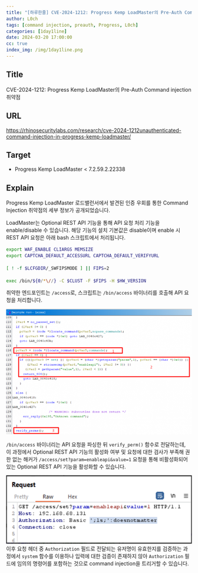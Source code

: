 ```yaml
---
title: "[하루한줄] CVE-2024-1212: Progress Kemp LoadMaster의 Pre-Auth Command injection 취약점"
author: L0ch
tags: [command injection, preauth, Progress, L0ch]
categories: [1day1line]
date: 2024-03-20 17:00:00
cc: true
index_img: /img/1day1line.png
---
```

## Title

CVE-2024-1212: Progress Kemp LoadMaster의 Pre-Auth Command injection 취약점

## URL

https://rhinosecuritylabs.com/research/cve-2024-1212unauthenticated-command-injection-in-progress-kemp-loadmaster/

## Target

- Progress Kemp LoadMaster < 7.2.59.2.22338

## Explain

Progress Kemp LoadMaster 로드밸런서에서 발견된 인증 우회를 통한 Command Injection 취약점의 세부 정보가 공개되었습니다.

LoadMaster는 Optional REST API 기능을 통해 API 요청 처리 기능을 enable/disable 수 있습니다. 해당 기능의 설치 기본값은 disable이며 enable 시 REST API 요청은 아래 bash 스크립트에서 처리됩니다.

```bash
export WAF_ENABLE CLIARGS MEMSIZE
export CAPTCHA_DEFAULT_ACCESSURL CAPTCHA_DEFAULT_VERIFYURL

[ ! -f $LCFGDIR/_SWFIPSMODE ] || FIPS=2

exec /bin/${0/*\//} -C $CLUST -F $FIPS -H $HW_VERSION
```

취약한 엔드포인트는 `/access`로, 스크립트는 `/bin/access` 바이너리를 호출해 API 요청을 처리합니다.

![Untitled](./2024-03-20/image1.png)

`/bin/access` 바이너리는 API 요청을 파싱한 뒤 `verify_perm()` 함수로 전달하는데, 이 과정에서 Optional REST API 기능의 활성화 여부 및 요청에 대한 검사가 부족해 권한 없는 해커가 `/access/set?param=enableapi&value=1` 요청을 통해 비활성화되어있는 Optional REST API 기능을 활성화할 수 있습니다.

![Untitled](./2024-03-20/image2.png)
이후 요청 헤더 중 `Authorization` 필드로 전달되는 유저명이 유효한지를 검증하는 과정에서  `system` 함수를 이용하나 입력에 대한 검증이 존재하지 않아 `Authorization` 필드에 임의의 명령어를 포함하는 것으로 command injection을 트리거할 수 있습니다.

